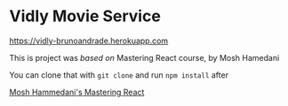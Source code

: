 # Vidly Movie Service

https://vidly-brunoandrade.herokuapp.com

This is project was <i>based on</i> Mastering React course, by Mosh Hamedani

You can clone that with `git clone` and run `npm install` after

<a href="https://codewithmosh.com/courses/enrolled/357787" target="_blank"> Mosh Hammedani's Mastering React </a>
